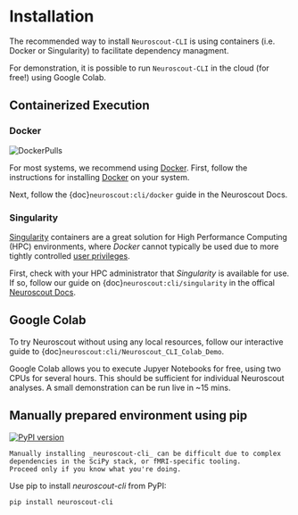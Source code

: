 # Installation

The recommended way to install `Neuroscout-CLI` is using containers (i.e. Docker or Singularity) to facilitate dependency managment.

For demonstration, it is possible to run `Neuroscout-CLI` in the cloud (for free!) using Google Colab.

## Containerized Execution

### Docker

![DockerPulls](https://img.shields.io/docker/pulls/neuroscout/neuroscout-cli.svg)

For most systems, we recommend using [Docker](https://www.docker.com/resources/what-container). First, follow the instructions for installing [Docker](https://docs.docker.com/engine/install/) on your system.

Next, follow the {doc}`neuroscout:cli/docker` guide in the Neuroscout Docs.

### Singularity

[Singularity](https://sylabs.io/singularity/) containers are a great solution for High Performance Computing (HPC) environments, where _Docker_ cannot typically be used due to more tightly controlled [user privileges](https://researchcomputing.princeton.edu/support/knowledge-base/singularity).

First, check with your HPC administrator that _Singularity_ is available for use. If so, follow our guide on {doc}`neuroscout:cli/singularity` in the offical [Neuroscout Docs](https://neuroscout.org/docs).

## Google Colab

To try Neuroscout without using any local resources, follow our interactive guide to {doc}`neuroscout:cli/Neuroscout_CLI_Colab_Demo`.

Google Colab allows you to execute Jupyer Notebooks for free, using two CPUs for several hours. This should be sufficient for individual Neuroscout analyses. A small demonstration can be run live in ~15 mins. 

## Manually prepared environment using pip

[![PyPI version](https://badge.fury.io/py/neuroscout_cli.svg)](https://badge.fury.io/py/neuroscout_cli)

```{admonition} Danger
Manually installing _neuroscout-cli_ can be difficult due to complex dependencies in the SciPy stack, or fMRI-specific tooling. 
Proceed only if you know what you're doing.
```
Use pip to install _neuroscout-cli_ from PyPI:

    pip install neuroscout-cli